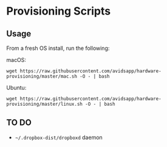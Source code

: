 # Provisioning Scripts

## Usage

From a fresh OS install, run the following:

macOS:
```
wget https://raw.githubusercontent.com/avidsapp/hardware-provisioning/master/mac.sh -O - | bash
```

Ubuntu:
```
wget https://raw.githubusercontent.com/avidsapp/hardware-provisioning/master/linux.sh -O - | bash
```

## TO DO
- `~/.dropbox-dist/dropboxd` daemon
